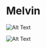 # Melvin

![Alt Text](https://user-images.githubusercontent.com/110893288/183603239-1c063f90-0301-4d8b-9ee7-d09e4c973c22.png)


![Alt Text](https://c.tenor.com/8DgS448_gykAAAAM/glizzy.gif)


